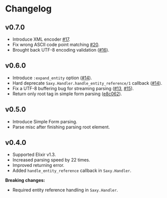# Changelog

## v0.7.0

* Introduce XML encoder [#17](https://github.com/qcam/saxy/pull/17).
* Fix wrong ASCII code point matching [#20](https://github.com/qcam/saxy/pull/20).
* Brought back UTF-8 encoding validation ([#16](https://github.com/qcam/saxy/pull/16)).

## v0.6.0

* Introduce `:expand_entity` option ([#14](https://github.com/qcam/saxy/pull/14)).
* Hard deprecate `Saxy.Handler.handle_entity_reference/1` callback ([#14](https://github.com/qcam/saxy/pull/14)).
* Fix a UTF-8 buffering bug for streaming parsing ([#13](https://github.com/qcam/saxy/pull/13), [#15](https://github.com/qcam/saxy/pull/15)).
* Return only root tag in simple form parsing ([e8c062](https://github.com/qcam/saxy/commit/e8c062e94f91ccea4491cec29c4c7861e7b7163b)).

## v0.5.0

* Introduce Simple Form parsing.
* Parse misc after finishing parsing root element.

## v0.4.0

* Supported Elixir v1.3.
* Increased parsing speed by 22 times.
* Improved returning error.
* Added `handle_entity_reference` callback in `Saxy.Handler`.

**Breaking changes:**

* Required entity reference handling in `Saxy.Handler`.
